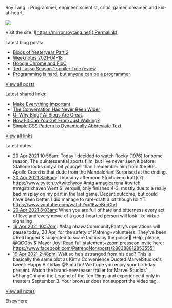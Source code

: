 Roy Tang :: Programmer, engineer, scientist, critic, gamer, dreamer, and kid-at-heart.

![](https://roytang.net/img/profile.jpg)

Visit the site: ![https://mirror.roytang.net](.Permalink)

Latest blog posts:
    

- [Blogs of Yesteryear Part 2](https://mirror.roytang.net/2021/04/blogs-of-yesteryear-part-2/)
- [Weeknotes 2021-04-18](https://mirror.roytang.net/2021/04/weeknotes-2021-04-18/)
- [Google Chrome and FloC](https://mirror.roytang.net/2021/04/google-chrome-and-floc/)
- [Ted Lasso Season 1 spoiler-free review](https://mirror.roytang.net/2021/04/ted-lasso-season-1-spoiler-free-review/)
- [Programming is hard, but anyone can be a programmer](https://mirror.roytang.net/2021/04/programming-is-hard-but-anyone-can-be-a-programmer/)

[View all posts](https://mirror.roytang.net/blog)

Latest shared links:
    

- [Make Everything Important](https://mirror.roytang.net/2021/04/make-everything-important/)
- [The Conversation Has Never Been Wider](https://mirror.roytang.net/2021/04/the-conversation-has-never-been-wider/)
- [Q: Why Blog? A: Blogs Are Great.](https://mirror.roytang.net/2021/04/q-why-blog-a-blogs-are-great/)
- [How Fit Can You Get From Just Walking?](https://mirror.roytang.net/2021/04/how-fit-can-you-get-from-just-walking/)
- [Simple CSS Pattern to Dynamically Abbreviate Text](https://mirror.roytang.net/2021/04/simple-css-pattern-to-dynamically-abbreviate-text/)

[View all links](https://mirror.roytang.net/links)

Latest notes:
    

- [20 Apr 2021 10:56am](https://mirror.roytang.net/2021/04/b178a1efcfc005930f062c7be447d7c1/): Today I decided to watch Rocky (1976) for some reason. The quintessential sports film, but I&rsquo;ve never seen it before. Stallone looks only a bit younger than I remember him from the 90s. Apollo Creed is that dude from the Mandalorian! Surprised at the ending.
- [20 Apr 2021 8:58am](https://mirror.roytang.net/2021/04/1384431157677285378/): Thursday afternoon Strixhaven draft(s?)! https://www.twitch.tv/twitchyroy #mtg #magicarena #twitch #mtgstrixhaven
Went Silverquill, only finished 4-3, mostly due to a really bad misplay on my part in the last game. Decent outcome, but could have been better. I did manage to rare-draft a lot though lol
YT: https://www.youtube.com/watch?v=18weBrcCtyI
- [20 Apr 2021 8:03am](https://mirror.roytang.net/2021/04/1384417483470163970/): When you are full of hate and bitterness every act of love and every move of a good-hearted person will look like virtue signaling
- [19 Apr 2021 10:57pm](https://mirror.roytang.net/2021/04/1384280033351462912/): #MaginhawaCommunityPantry&rsquo;s operations will pause today, 20 Apr, for the safety of Patreng+volunteers. They&rsquo;ve been #RedTagged &amp; subjected to scare tactics by the police🤬
Help, please, @QCGov &amp; Mayor Joy!
Read full statement+zoom presscon invite here: https://www.facebook.com/PatrengNon/posts/2883888128535551
- [19 Apr 2021 2:48pm](https://mirror.roytang.net/2021/04/1384157021847494662/): Wait so he&rsquo;s estranged from his dad? This is basically the same plot as Kim&rsquo;s Convenience
Quoted MarvelStudios&#39;s tweet:   Happy Birthday @SimuLiu! We hope you enjoy your birthday present.
Watch the brand-new teaser trailer for Marvel Studios’ #ShangChi and the Legend of the Ten Rings and experience it only in theaters September 3.
Your browser does not support the video tag.   

[View all notes](https://mirror.roytang.net/notes)

Elsewhere:
